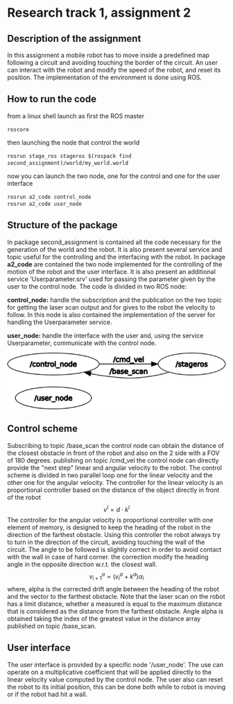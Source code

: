 
#  Research track 1, assignment 2

## Description of the assignment

In this assignment a mobile robot has to move inside a predefined map following a circuit and avoiding touching the border of the circuit.
An user can interact with the robot and modify the speed of the robot, and reset its position. 
The implementation of the environment is done using ROS.
 
## How to run the code
from a linux shell launch as first the ROS master
```
roscore
```
then launching the node that control the world
```
rosrun stage_ros stageros $(rospack find second_assignment)/world/my_world.world
```
now you can launch the two node, one for the control and one for the user interface
```
rosrun a2_code control_node
rosrun a2_code user_node
```

## Structure of the package
In package second_assignment is contained all the code necessary for the generation of the world and the robot. It is also present several service and topic useful for the controlling and the interfacing with the robot.
In package **a2_code** are contained the two node implemented for the controlling of the motion of the robot and the user interface.
 It is also present an additional service 'Userparameter.srv' used for passing the parameter given by the user to the control node.
 The code is divided in two ROS node:

**control_node:**
handle the subscription and the publication on the two topic for getting the laser scan output and for gives to the robot the velocity to follow.
In this node is also contained the implementation of the server for handling the Userparameter service.

**user_node:**
handle the interface with the user and, using the service Userparameter, communicate with the control node.


![](node_scheme.png)



## Control scheme

Subscribing to topic /base_scan the control node can obtain the distance of the closest obstacle in front of the robot and also on the 2 side with a FOV of 180 degrees.
publishing on topic /cmd_vel the control node can directly provide the "next step" linear and angular velocity to the robot.
The control scheme is divided in two parallel loop one for the linear velocity and the other one for the angular velocity.
The controller for the linear velocity is an proportional controller based on the distance of the object directly in front of the robot
 $$
v^{l} = d\cdot k^{l} 
$$
The controller for the angular velocity is proportional controller with one element of memory, is designed to keep the heading of the robot in the direction of the farthest obstacle. Using this controller the robot always try to turn in the direction of the circuit, avoiding touching the wall of the circuit. The angle to be followed is slightly correct in order to avoid contact with the wall in case of hard corner. the correction modify the heading angle in the opposite direction w.r.t. the closest wall.
$$
v_{i+1}^{a} = (v_{i}^{a}+k^{a})\alpha_i
$$ 
where, alpha is the corrected drift angle between the heading of the robot and the vector to the farthest obstacle.
Note that the laser scan on the robot has a limit distance, whether a measured is equal to the maximum distance that is considered as the distance from the farthest obstacle.
Angle alpha is obtained taking the index of the greatest value in the distance array published on topic /base_scan.

## User interface
The user interface is provided by a specific node '/user_node'. The use can operate on a multiplicative coefficient that will be applied directly to the linear velocity value computed by the control node.
The user also can reset the robot to its initial position, this can be done both while to robot is moving or if the robot had hit a wall.






<!--stackedit_data:
eyJoaXN0b3J5IjpbLTE3NTU3MTk3NjRdfQ==
-->

